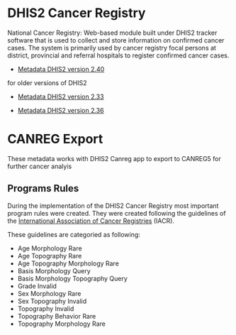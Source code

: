 # DHIS2 Cancer Registry
National Cancer Registry: Web-based module built under DHIS2 tracker software that is used to collect and store information on confirmed cancer cases. The system is primarily used by cancer registry focal persons at district, provincial and referral hospitals to register confirmed cancer cases.


- [Metadata DHIS2 version 2.40](https://github.com/hisprwanda/dhis2canceregistry/blob/main/metadataDHIS23.36.v2json)

for older versions of DHIS2
- [Metadata DHIS2 version 2.33](https://github.com/hisprwanda/dhis2canceregistry/blob/main/metadata_program.json)

- [Metadata DHIS2 version 2.36](https://github.com/hisprwanda/dhis2canceregistry/blob/main/metadataDHIS23.36.v2json)

# CANREG Export
These metadata works with DHIS2 Canreg app to export to CANREG5 for further cancer analyis

## Programs Rules
  During the implementation of the DHIS2 Cancer Registry most important program rules were created. 
  They were created following the guidelines of the [International Association of Cancer Registries](http://www.iacr.com.fr/) (IACR).
  
  These guidelines are categoried as following:
  - Age Morphology Rare
  - Age Topography Rare
  - Age Topography Morphology Rare
  - Basis Morphology Query
  - Basis Morphology Topography Query
  - Grade Invalid
  - Sex Morphology Rare
  - Sex Topography Invalid
  - Topography Invalid
  - Topography Behavior Rare
  - Topography Morphology Rare
